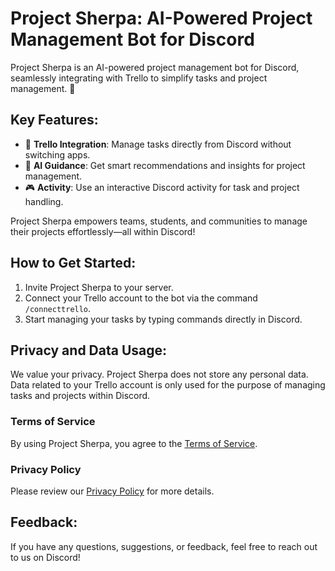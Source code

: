 # Project Sherpa: AI-Powered Project Management Bot for Discord

Project Sherpa is an AI-powered project management bot for Discord, seamlessly integrating with Trello to simplify tasks and project management. 🚀

## Key Features:
- 📌 **Trello Integration**: Manage tasks directly from Discord without switching apps.
- 🤖 **AI Guidance**: Get smart recommendations and insights for project management.
- 🎮 **Activity**: Use an interactive Discord activity for task and project handling.

Project Sherpa empowers teams, students, and communities to manage their projects effortlessly—all within Discord!

## How to Get Started:
1. Invite Project Sherpa to your server.
2. Connect your Trello account to the bot via the command `/connecttrello`.
3. Start managing your tasks by typing commands directly in Discord.


## Privacy and Data Usage:
We value your privacy. Project Sherpa does not store any personal data. Data related to your Trello account is only used for the purpose of managing tasks and projects within Discord.

### Terms of Service
By using Project Sherpa, you agree to the [Terms of Service](https://ptb.discord.com/discovery/applications/1312405298446864427).

### Privacy Policy
Please review our [Privacy Policy](https://ptb.discord.com/discovery/applications/1312405298446864427) for more details.

## Feedback:
If you have any questions, suggestions, or feedback, feel free to reach out to us on Discord!


